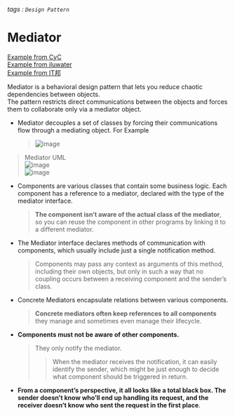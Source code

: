###### tags : `Design Pattern`
# Mediator

[Example from CyC](https://github.com/CyC2018/CS-Notes/blob/master/notes/%E8%AE%BE%E8%AE%A1%E6%A8%A1%E5%BC%8F%20-%20%E4%B8%AD%E4%BB%8B%E8%80%85.md)    
[Example from iluwater](https://github.com/iluwatar/java-design-patterns/tree/master/mediator)  
[Example from IT邦](https://ithelp.ithome.com.tw/m/articles/10225660)  

Mediator is a behavioral design pattern that lets you reduce chaotic dependencies between objects.  
The pattern restricts direct communications between the objects and forces them to collaborate only via a mediator object.  
- Mediator decouples a set of classes by forcing their communications flow through a mediating object. For Example  
  > ![image](https://user-images.githubusercontent.com/68631186/126874316-c247dfb9-7831-434b-8b15-7c042607096e.png)  

> Mediator UML  
> ![image](https://user-images.githubusercontent.com/68631186/126874348-a229b6c4-1812-43ab-a3d5-54e5af4cdebd.png)  
> ![image](https://user-images.githubusercontent.com/68631186/126875054-1d264560-4464-4865-a918-ba95c2a661ca.png)


- Components are various classes that contain some business logic. Each component has a reference to a mediator, declared with the type of the mediator interface. 
  > **The component isn’t aware of the actual class of the mediator**, so you can reuse the component in other programs by linking it to a different mediator.
- The Mediator interface declares methods of communication with components, which usually include just a single notification method. 
  > Components may pass any context as arguments of this method, including their own objects, but only in such a way that no coupling occurs between a receiving component
and the sender’s class.
- Concrete Mediators encapsulate relations between various components. 
  > **Concrete mediators often keep references to all components** they manage and sometimes even manage their lifecycle.
- **Components must not be aware of other components.** 
  > They only notify the mediator.  
  >> When the mediator receives the notification, it can easily identify the sender, which might be just enough to decide what component should be triggered in return.  
- **From a component’s perspective, it all looks like a total black box. The sender doesn’t know who’ll end up handling its request, and the receiver doesn’t know who sent the request in
the first place**.



